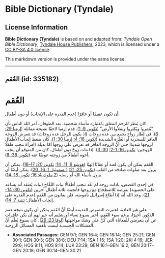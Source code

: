 # Bible Dictionary (Tyndale)

## License Information

**Bible Dictionary (Tyndale)** is based on and adapted from: _Tyndale Open Bible Dictionary_, [Tyndale House Publishers](https://tyndaleopenresources.com/), 2023, which is licensed under a [CC BY-SA 4.0 license](https://creativecommons.org/licenses/by-sa/4.0/legalcode.en).

This markdown version is provided under the same license.



--------------------------------

## العُقم (id: 335182)

العُقم
======

أن تكون عقيمًا أو عاقرًا (عدم القدرة على الإنجاب) أو دون أطفال.

كان يُنظر للرحم المغلق باعتباره مأساة شخصية. بعد الطوفان، أمر الله الناس بأن "يُثمروا ويُكثروا ويملأوا الأرض" ([تكوين 9: 1](https://ref.ly/Gen9:1)). قدم إرميا لاحقًا نصيحة مماثلة ([إرميا 29: 6](https://ref.ly/Jer29:6)). في إطار زواج يجمع بين عدة زوجات (إذ يكون للرجل عدة زوجات) قد تتعرض الزوجة العاقر للسخرية أو الغَيْرَة الشديدة ([تكوين 16: 4؛](https://ref.ly/Gen16:4) [إرميا 30: 1](https://ref.ly/Gen30:1)). كان ضغط إنجاب الأطفال لزوجها شديدًا حتى أنَّ الزوجة العاقر قد تعرض على زوجها أمًا بديلة (امرأة تنجب طفلًا للزوجين؛ [تكوين 16: 1–2؛](https://ref.ly/Gen16:1-Gen16:2) [30: 3](https://ref.ly/Gen30:3)). إذا مات زوجٌ دون أطفال، كان من المتوقع أن ينجب أخوه أطفالًا من زوجته عوضًا عنه ([تكوين 38: 8](https://ref.ly/Gen38:8)).

العُقم يمكن أن يكون لعنة أو عقابًا إلهيًا ([هوشع 9: 11، 14؛](https://ref.ly/Hos9:11) [تكوين 20: 17–18](https://ref.ly/Gen20:17-Gen20:18)). يمكن أن يزول بعد صلوات صادقة من القلب ([تكوين 25: 21؛](https://ref.ly/Gen25:21) [1 صموئيل 1: 16، 20](https://ref.ly/1Sam1:16,1Sam1:20)). يمكن أيضًا أن يزول بأنبياء الله أو رسله ([2 ملوك 4: 16؛](https://ref.ly/2Kgs4:16) [تكوين 18: 14](https://ref.ly/Gen18:14)).

في إحدى القصص، بادلت زوجة لم تعُد تنجب أطفالًا نبات اللفَّاحِ (نبات يُعتقد أنه يساعد على الخصوبة) بفرصة للاضطجاع مع زوجها فأنجبت ثلاثة أطفال آخرين ([تكوين 30: 14–21](https://ref.ly/Gen30:14-Gen30:21)). وعد الله أنه إذا أطاع إسرائيل ناموسه، فلن يعانون من العٌقم (عدم القدرة على إنجاب الأطفال؛ [تثنية 7: 14](https://ref.ly/Deut7:14)). 

على غير العادة، اعتبرت النصوص القديمة أيضًا أنَّ العُقم يمكن أن يكون نتيجة عقم الذكور. أخيرًا، برغم سوء العُقم، أخبر يسوع نساء أورشليم أنه خير لهم أن يكن عاقرات عن أن يتعرضن للمعاناة التي كُنَّ على وشك مواجهتها ([لوقا 23: 29](https://ref.ly/Luke23:29)). كان يسوع يُعلِّم أنَّ المشكلات الجسدية ليست بأهمية المسائل الروحية.

* **Associated Passages:** GEN 9:1; GEN 16:4; GEN 18:14; GEN 25:21; GEN 30:1; GEN 30:3; GEN 38:8; DEU 7:14; 1SA 1:16; 1SA 1:20; 2KI 4:16; JER 29:6; HOS 9:11; HOS 9:14; LUK 23:29; GEN 16:1–GEN 16:2; GEN 20:17–GEN 20:18; GEN 30:14–GEN 30:21

